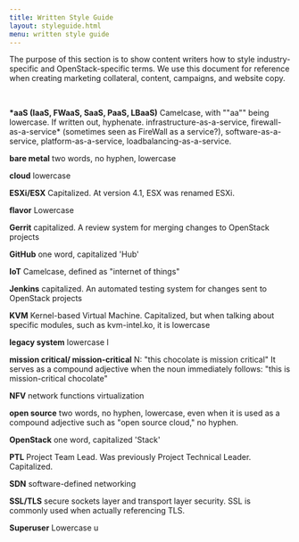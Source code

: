 ```yaml
---
title: Written Style Guide
layout: styleguide.html
menu: written style guide
---
```

<p>
  The purpose of this section is to show content writers how to style industry-specific and OpenStack-specific terms. We use this document for reference when creating marketing collateral, content, campaigns, and website copy.
</p>
<p>&nbsp;</p>
<p class="definition">
  <strong>*aaS (IaaS, FWaaS, SaaS, PaaS, LBaaS)</strong>
  Camelcase, with ""aa"" being lowercase. If written out, hyphenate.
infrastructure-as-a-service, firewall-as-a-service* (sometimes seen as FireWall as a service?), software-as-a-service, platform-as-a-service, loadbalancing-as-a-service.
</p>
<p class="definition">
  <strong>bare metal</strong>
  two words, no hyphen, lowercase
</p>
<p class="definition">
  <strong>cloud</strong>
  lowercase
</p>
<p class="definition">
  <strong>ESXi/ESX</strong>
  Capitalized. At version 4.1, ESX was renamed ESXi.
</p>
<p class="definition">
  <strong>flavor</strong>
  Lowercase
</p>
<p class="definition">
  <strong>Gerrit</strong>
  capitalized. A review system for merging changes to OpenStack projects
</p>
<p class="definition">
  <strong>GitHub</strong>
  one word, capitalized 'Hub'
</p>
<p class="definition">
  <strong>IoT</strong>
  Camelcase, defined as "internet of things"
</p>
<p class="definition">
  <strong>Jenkins</strong>
  capitalized. An automated testing system for changes sent to OpenStack projects
</p>
<p class="definition">
  <strong>KVM</strong>
  Kernel-based Virtual Machine. Capitalized, but when talking about specific modules, such as kvm-intel.ko, it is lowercase
</p>
<p class="definition">
  <strong>legacy system</strong>
  lowercase l
</p>
<p class="definition">
  <strong>mission critical/ mission-critical</strong>
  N: "this chocolate is mission critical" It serves as a compound adjective when the noun immediately follows: "this is mission-critical chocolate"
</p>
<p class="definition">
  <strong>NFV</strong>
  network functions virtualization
</p>
<p class="definition">
  <strong>open source</strong>
  two words, no hyphen, lowercase, even when it is used as a compound adjective such as "open source cloud," no hyphen.
</p>
<p class="definition">
  <strong>OpenStack</strong>
  one word, capitalized 'Stack'
</p>
<p class="definition">
  <strong>PTL</strong>
  Project Team Lead. Was previously Project Technical Leader. Capitalized. 
</p>
<p class="definition">
  <strong>SDN</strong>
  software-defined networking
</p>
<p class="definition">
  <strong>SSL/TLS</strong>
  secure sockets layer and transport layer security. SSL is commonly used when actually referencing TLS.
</p>
<p class="definition">
  <strong>Superuser</strong>
  Lowercase u
</p>